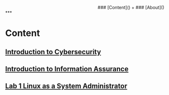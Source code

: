 <div align="right">### [Content]() + ### [About]()</div>
***

# Content

## [Introduction to Cybersecurity]()
## [Introduction to Information Assurance]()

## [Lab 1 Linux as a System Administrator]()

